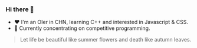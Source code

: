 ### Hi there 👋

<!--
**AstralLing/AstralLing** is a ✨ _special_ ✨ repository because its `README.md` (this file) appears on your GitHub profile.

Here are some ideas to get you started:

- 🔭 I’m currently working on ...
- 🌱 I’m currently learning ...
- 👯 I’m looking to collaborate on ...
- 🤔 I’m looking for help with ...
- 💬 Ask me about ...
- 📫 How to reach me: ...
- 😄 Pronouns: ...
- ⚡ Fun fact: ...
-->

- ❤️ I'm an OIer in CHN, learning C++ and interested in Javascript & CSS.  
- 🍥 Currently concentrating on competitive programming.

> Let life be beautiful like summer flowers and death like autumn leaves.
